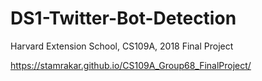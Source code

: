 # DS1-Twitter-Bot-Detection
Harvard Extension School, CS109A, 2018 Final Project

https://stamrakar.github.io/CS109A_Group68_FinalProject/

